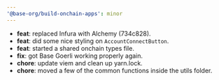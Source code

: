 ```yaml
---
'@base-org/build-onchain-apps': minor
---
```


- **feat**: replaced Infura with Alchemy (734c828).
- **feat**: did some nice styling on `AccountConnectButton`.
- **feat**: started a shared onchain types file.
- **fix**: got Base Goerli working properly again.
- **chore**: update viem and clean up yarn.lock.
- **chore**: moved a few of the common functions inside the utils folder.

